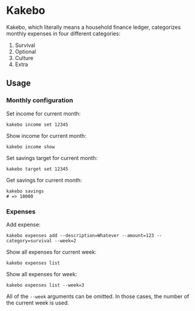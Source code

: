 # Kakebo

Kakebo, which literally means a household finance ledger, categorizes monthly
expenses in four different categories:

1. Survival
2. Optional
3. Culture
4. Extra

## Usage

### Monthly configuration

Set income for current month:
```
kakebo income set 12345
```

Show income for current month:
```
kakebo income show
```

Set savings target for current month:
```
kakebo target set 12345
```

Get savings for current month:
```
kakebo savings
# => 10000
```

### Expenses

Add expense:
```
kakebo expenses add --description=Whatever --amount=123 --category=survival --week=2
```

Show all expenses for current week:
```
kakebo expenses list
```

Show all expenses for week:
```
kakebo expenses list --week=3
```

All of the `--week` arguments can be omitted. In those cases, the number of the
current week is used.
